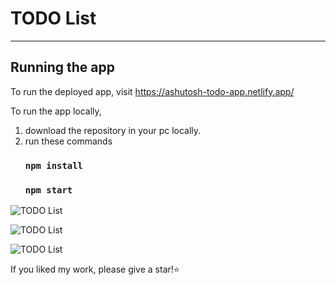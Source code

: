 # TODO List
---
## Running the app

To run the deployed app, visit https://ashutosh-todo-app.netlify.app/

To run the app locally, 

1.  download the repository in your pc locally.
2.  run these commands
    ### `npm install`
    ### `npm start`
    
![TODO List](https://user-images.githubusercontent.com/40117155/228459071-c2c740e1-9b1a-4b2b-9c10-eb233973dc62.png)

![TODO List](https://user-images.githubusercontent.com/40117155/228459077-40ea8b5a-95bf-4ef6-8874-5bf203ab7929.png)

![TODO List](https://user-images.githubusercontent.com/40117155/228459082-f66a6c05-e1f1-472b-b3cc-9a09b127062f.png)

If you liked my work, please give a star!⭐️
